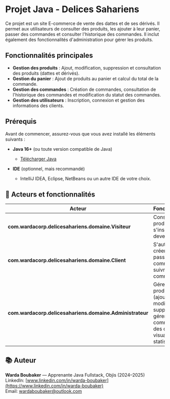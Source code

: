 # Projet Java - Delices Sahariens

Ce projet est un site E-commerce de vente des dattes et de ses dérivés. Il permet aux utilisateurs de consulter des produits, les ajouter à leur panier, passer des commandes et consulter l'historique des commandes. Il inclut également des fonctionnalités d'administration pour gérer les produits.

## Fonctionnalités principales

- **Gestion des produits** : Ajout, modification, suppression et consultation des produits (dattes et dérivés).
- **Gestion du panier** : Ajout de produits au panier et calcul du total de la commande.
- **Gestion des commandes** : Création de commandes, consultation de l'historique des commandes et modification du statut des commandes.
- **Gestion des utilisateurs** : Inscription, connexion et gestion des informations des clients.

## Prérequis

Avant de commencer, assurez-vous que vous avez installé les éléments suivants :

- **Java 16+** (ou toute version compatible de Java)
    - [Télécharger Java](https://www.oracle.com/java/technologies/javase-jdk16-downloads.html)

- **IDE** (optionnel, mais recommandé)
    - IntelliJ IDEA, Eclipse, NetBeans ou un autre IDE de votre choix.
## 👥 Acteurs et fonctionnalités
| Acteur             | Fonctionnalités                                                                                                    |
|--------------------|--------------------------------------------------------------------------------------------------------------------|
| **com.wardacorp.delicesahariens.domaine.Visiteur**       | Consulter les produits et s'inscrire pour devenir client.                                                          |
| **com.wardacorp.delicesahariens.domaine.Client**         | S'authentifier, créer un panier, passer une commande, suivre les commandes.                                        |
| **com.wardacorp.delicesahariens.domaine.Administrateur** | Gérer les produits (ajouter, modifier, supprimer), gérer les commandes des clients et visualiser des statistiques. |
## 📚 Auteur
**Warda Boubaker** — Apprenante Java Fullstack, Objis (2024–2025)  
LinkedIn: [www.linkedin.com/in/warda-boubaker](https://www.linkedin.com/in/warda-boubaker)  
Email: [wardaboubaker@outlook.com](mailto:wardaboubaker@outlook.com)


